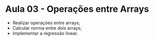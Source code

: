 # Aula 03 - Operações entre Arrays

- Realizar operações entre arrays;
- Calcular norma entre dois arrays;
- Implementar a regressão linear.
